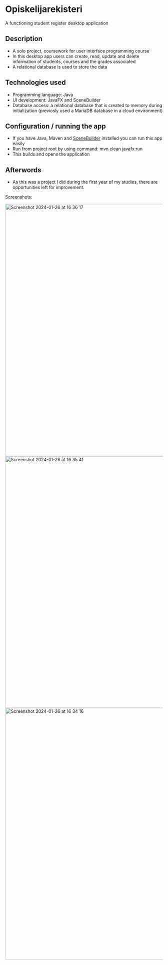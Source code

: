 # Opiskelijarekisteri
A functioning student register desktop application

## Description
- A solo project, coursework for user interface programming course
- In this desktop app users can create, read, update and delete information of students, courses and the grades associated
- A relational database is used to store the data

## Technologies used
- Programming language: Java
- UI development: JavaFX and SceneBuilder
- Database access: a relational database that is created to memory during initialization (previosly used a MariaDB database in a cloud environment)

## Configuration / running the app
- If you have Java, Maven and <a href="https://gluonhq.com/products/scene-builder/">SceneBuilder</a> installed you can run this app easily
- Run from project root by using command: mvn clean javafx:run
- This builds and opens the application

## Afterwords
- As this was a project I did during the first year of my studies, there are opportunities left for improvement.

Screenshots:

<img width="807" alt="Screenshot 2024-01-26 at 16 36 17" src="https://github.com/satukon/Opiskelijarekisteri/assets/113008423/6223e441-6454-4843-9adb-3a4baa107e57">

<img width="805" alt="Screenshot 2024-01-26 at 16 35 41" src="https://github.com/satukon/Opiskelijarekisteri/assets/113008423/8a276fbf-cc99-48b4-8c2d-516a0e3d819f">

<img width="805" alt="Screenshot 2024-01-26 at 16 34 16" src="https://github.com/satukon/Opiskelijarekisteri/assets/113008423/2cc87d4f-09dd-49ae-8e42-884cc1f7e447">

